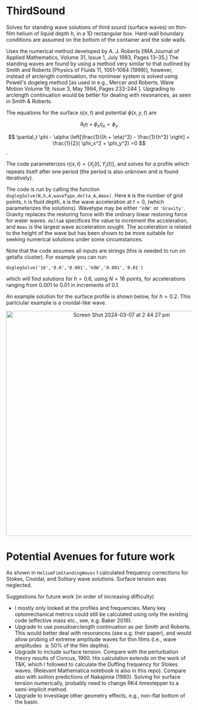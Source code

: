 # ThirdSound

Solves for standing wave solutions of third sound (surface waves) on thin-film helium of liquid depth $h$, in a 1D rectangular box. Hard-wall boundary conditions are assumed on the bottom of the container and the side walls. 

Uses the numerical method developed by A. J. Roberts [IMA Journal of Applied Mathematics, Volume 31, Issue 1, July 1983, Pages 13–35.] The standing waves are found by using a method very similar to that  outlined by Smith and Roberts [Physics of Fluids 11, 1051–1064 (1999)], however, instead of arclength continuation, the nonlinear system is solved using Powell's dogeleg method [as used in e.g., Mercer and Roberts, Wave Motion Volume 19, Issue 3, May 1994, Pages 233-244 ]. Upgrading to arclength continuation would be better for dealing with resonances, as seen in Smith & Roberts. 


The equations for the surface $\eta(x,t)$ and potential $\phi(x,y,t)$ are 

$$ \partial_t \eta + \phi_x \eta_x = \phi_y$$

$$ \partial_t \phi - \alpha \left[\frac{1}{(h + \eta)^3} - \frac{1}{h^3} \right] + \frac{1}{2}( \phi_x^2 + \phi_y^2) =0  $$.

The code parameterizes $\eta(x,t) = \{X_j(t), Y_j(t)\}$, and solves for a profile which repeats itself after one period (the period is also unknown and is found iteratively). 

The code is run by calling the function `doglegSolve(N,h,A,waveType,delta_A,Amax)`. Here `N` is the number of grid points, `h` is fluid depth, `A` is the wave acceleration at $t=0$, (which parameterizes the solutions). Wavetype may be either `'VdW'` or `'Gravity'`. Gravity replaces the restoring force with the ordinary linear restoring force for water waves. `deltaA` specifices the value to increment the acceleration, and `Amax` is the largest wave acceleration sought. The acceleration is related to the height of the wave but has been shown to be more suitable for seeking numerical solutions under some circumstances. 

Note that the code assumes all inputs are strings (this is needed to run on getafix cluster). For example you can run:

`doglegSolve('16','0.6','0.001','VdW','0.001','0.01')`

which will find solutions for $h=0.6$, using $N=16$ points, for accelerations ranging from 0.001 to 0.01 in increments of 0.1.  


An example solution for the surface profile is shown below, for $h=0.2$. This partciular example is a cnoidal-like wave. 

<p align="center">
 <img width="611" alt="Screen Shot 2024-03-07 at 2 44 27 pm" src="https://github.com/Matt-Reeves/ThirdSound/assets/65841999/9a79b4a0-afb2-4a98-9194-c03124d58ca3">  
</p>

# Potential Avenues for future work

As shown in `HeliumFimStandingWaves` I calculated frequency corrections for Stokes, Cnoidal, and Solitary wave solutions. Surface tension was neglected. 

Suggestions for future work (in order of increasing difficulty)

- I mostly only looked at the profiles and frequencies. Many key optomechanical metrics could still be calculated using only the existing code (effective mass etc., see, e.g. Baker 2016).
- Upgrade to use pseudoarclength continuation as per Smith and Roberts. This would better deal with resonances (see e.g. their paper), and would allow probing of extreme amplitude waves for thin films (i.e., wave amplitudes $\gtrsim 50$% of the film depths).
- Upgrade to include surface tension. Compare with the perturbation theory results of Concus, 1960. His calculation extends on the work of T&K, which I followed to calculate the Duffing frequency for Stokes waves. (Relevant Mathematica notebook is also in this repo). Compare also with soliton predictions of Nakajimia (1980).  Solving for surface tension numerically, probably need to change RK4 timestepper to a semi-implicit method. 
- Upgrade to investiage other geometry effects, e.g., non-flat bottom of the basin. 



 
